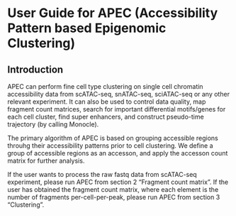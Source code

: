 User Guide for APEC
(Accessibility Pattern based Epigenomic Clustering)
======
Introduction
------

APEC can perform fine cell type clustering on single cell chromatin accessibility data from scATAC-seq, snATAC-seq, sciATAC-seq or any other relevant experiment. It can also be used to control data quality, map fragment count matrices, search for important differential motifs/genes for each cell cluster, find super enhancers, and construct pseudo-time trajectory (by calling Monocle).

The primary algorithm of APEC is based on grouping accessible regions throuhg their accessibility patterns prior to cell clustering. We define a group of accessible regions as an accesson, and apply the accesson count matrix for further analysis.

If the user wants to process the raw fastq data from scATAC-seq experiment, please run APEC from section 2 “Fragment count matrix”. If the user has obtained the fragment count matrix, where each element is the number of fragments per-cell-per-peak, please run APEC from section 3 “Clustering”.

